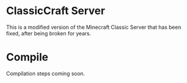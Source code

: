 # ClassicCraft Server
This is a modified version of the Minecraft Classic Server that has been fixed, after being broken for years.
# Compile
Compilation steps coming soon.
